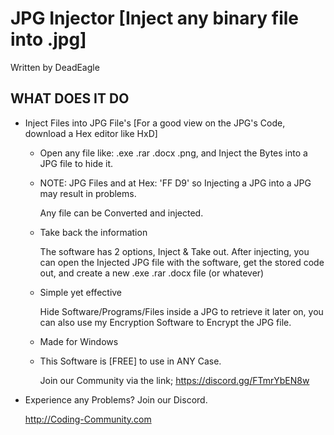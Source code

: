 # JPG Injector [Inject any binary file into .jpg]

Written by DeadEagle

WHAT DOES IT DO
-------------
 
 * Inject Files into JPG File's  [For a good view on the JPG's Code, download a Hex editor like HxD]

   - Open any file like: .exe .rar .docx .png, and Inject the Bytes into a JPG file to hide it.

   - NOTE: JPG Files and at Hex: 'FF D9' so Injecting a JPG into a JPG may result in problems.

     Any file can be Converted and injected.

   - Take back the information
     
      The software has 2 options, Inject & Take out.
      After injecting, you can open the Injected JPG file with the software, get the stored code out, and create a new .exe .rar .docx file (or whatever)
     
   - Simple yet effective
     
      Hide Software/Programs/Files inside a JPG to retrieve it later on, you can also use my Encryption Software to Encrypt the JPG file.
      
   - Made for Windows
    
   - This Software is [FREE] to use in ANY Case.

   

     Join our Community via the link;
     https://discord.gg/FTmrYbEN8w


 * Experience any Problems? Join our Discord.
   
   
   
   http://Coding-Community.com
